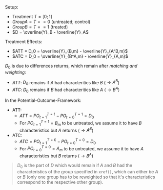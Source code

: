 Setup:

- Treatment $T = [0;1]$
- $Group A = T == 0$ (untreated; control)
- $Group B = T == 1$ (treated)
- $D = \overline{Y}_B - \overline{Y}_A$

Treatment Effects:

- $ATT = D_0 = \overline{Y}_{B,m} - \overline{Y}_{A^B,m}$
- $ATC = D_0 = \overline{Y}_{B^A,m} - \overline{Y}_{A,m}$

$D_0$ is due to differences returns, which remain after _matching and weighting_:

- $ATT$: $D_0$ remains if $A$ had characteritics like $B$ ($\rightarrow A^B$)
- $ATC$: $D_0$ remains if $B$ had characteritics like $A$ ($\rightarrow B^A$)

In the Potential-Outcome-Framework:

- ATT:
  - $ATT = PO_{t=1}^{T=1} - PO_{t=0}^{T=1} = D_0$
  - For $PO_{t=1}^{T=1} = B_m$ to be untreated, we assume it to have $B$ characteristics but $A$ returns ($\rightarrow A^B$)
- ATC:
  - $ATC = PO_{t=1}^{T=0} - PO_{t=0}^{T=0} = D_0$
  - For $PO_{t=0}^{T=0} = A_m$ to be untreated, we assume it to have $A$ characteristics but $B$ returns ($\rightarrow B^A$)


> $D_0$ is the part of $D$ which would remain if $A$ and $B$ had the characteristics of the group specified in `xref()`, which can either be $A$ or $B$ (only one group has to be reweighted so that it's characteristics correspond to the respective other group).